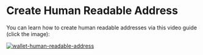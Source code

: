 # Create Human Readable Address

You can learn how to create human readable addresses via this video guide (click the image): 

[![wallet-human-readable-address](http://img.youtube.com/vi/y62BuWyUbJ4/0.jpg)](http://www.youtube.com/watch?v=y62BuWyUbJ4 "Wallet human readable address")